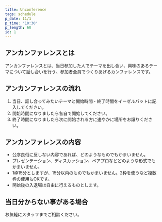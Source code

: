 ```yaml
---
title: Unconference
tags: schedule
p_date: 11/1
p_time: '10:30'
p_length: 60
id: 1
---
```


## アンカンファレンスとは

アンカンファレンスとは、当日参加した人でテーマを出し合い、興味のあるテーマについて話し合いを行う、参加者全員でつくりあげるカンファレンスです。

## アンカンファレンスの流れ

1. 当日、話し合ってみたいテーマと開始時間・終了時間をイーゼルパットに記入してください。
2. 開始時間になりましたら各自で開始してください。
3. 終了時間になりましたら次に開始される方に速やかに場所をお譲りください。

## アンカンファレンスの内容

* 公序良俗に反しない内容であれば、どのようなものでもかまいません。
* プレゼンテーション、ディスカッション、ペアプロなどどのような形式でもかまいません。
* 1枠15分としますが、15分以内のものでもかまいません。2枠を使うなど複数枠の使用もOKです。
* 開始後の入退場は自由に行えるものとします。

## 当日分からない事がある場合

お気軽にスタッフまでご相談ください。
